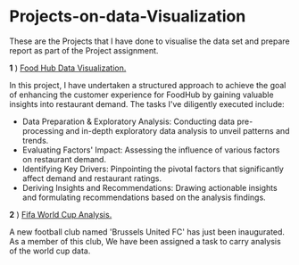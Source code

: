 # Projects-on-data-Visualization
These are the Projects that I have done to visualise the data set and prepare report as part of the Project assignment.

**1** ) [Food Hub Data Visualization.](https://github.com/Niha-analytics/Projects-on-data-Visualization/tree/main/Food%20Hub%20Data%20visualisation)

  In this project, I have undertaken a structured approach to achieve the goal of enhancing the customer experience for FoodHub by gaining valuable insights into restaurant demand. The tasks I've diligently executed include:

* Data Preparation & Exploratory Analysis: Conducting data pre-processing and in-depth exploratory data analysis to unveil patterns and trends.
* Evaluating Factors' Impact: Assessing the influence of various factors on restaurant demand.
* Identifying Key Drivers: Pinpointing the pivotal factors that significantly affect demand and restaurant ratings.
* Deriving Insights and Recommendations: Drawing actionable insights and formulating recommendations based on the analysis findings.


**2** ) [Fifa World Cup Analysis.](https://github.com/Niha-analytics/Projects-on-data-Visualization/tree/main/Project%20-%20FIFA%20World%20Cup%20Analysis)

  A new football club named 'Brussels United FC' has just been inaugurated. As a member of this club, We have been assigned a task to      carry analysis of the world cup data.
